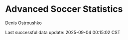 # Advanced Soccer Statistics
Denis Ostroushko

<!-- gfm -->

Last successful data update: 2025-09-04 00:15:02 CST
